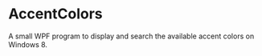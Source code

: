 AccentColors
============

A small WPF program to display and search the available accent colors on Windows 8.
